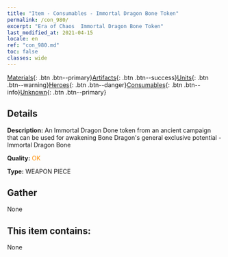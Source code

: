```yaml
---
title: "Item - Consumables - Immortal Dragon Bone Token"
permalink: /con_980/
excerpt: "Era of Chaos  Immortal Dragon Bone Token"
last_modified_at: 2021-04-15
locale: en
ref: "con_980.md"
toc: false
classes: wide
---
```

 [Materials](/Items/){: .btn .btn--primary}[Artifacts](/Items/Artifacts/){: .btn .btn--success}[Units](/Items/Units/){: .btn .btn--warning}[Heroes](/Items/Heroes/){: .btn .btn--danger}[Consumables](/Items/Consumables/){: .btn .btn--info}[Unknown](/Items/Unknown/){: .btn .btn--primary}

## Details
 **Description:** An Immortal Dragon Done token from an ancient campaign that can be used for awakening Bone Dragon's general exclusive potential - Immortal Dragon Bone

 **Quality:** <span style="color: #FF8C00">OK</span>

 **Type:** WEAPON PIECE

## Gather

  None

## This item contains:

  None

